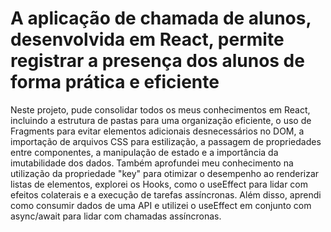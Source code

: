 
# A aplicação de chamada de alunos, desenvolvida em React, permite registrar a presença dos alunos de forma prática e eficiente

Neste projeto, pude consolidar todos os meus conhecimentos em React, incluindo a estrutura de pastas para uma organização eficiente, o uso de Fragments para evitar elementos adicionais desnecessários no DOM, a importação de arquivos CSS para estilização, a passagem de propriedades entre componentes, a manipulação de estado e a importância da imutabilidade dos dados. Também aprofundei meu conhecimento na utilização da propriedade "key" para otimizar o desempenho ao renderizar listas de elementos, explorei os Hooks, como o useEffect para lidar com efeitos colaterais e a execução de tarefas assíncronas. Além disso, aprendi como consumir dados de uma API e utilizei o useEffect em conjunto com async/await para lidar com chamadas assíncronas. 
